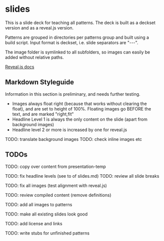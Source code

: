 # slides

This is a slide deck for teaching all patterns. The deck is built as a deckset version and as a reveal.js version.

Patterns are grouped in directories per patterns group and built using a build script. Input format is deckset, i.e. slide separators are "---".

The image folder is symlinked to all subfolders, so images can easily be added without relative paths.

[Reveal.js docs](https://github.com/hakimel/reveal.js/blob/master/README.md)

## Markdown Styleguide

Information in this section is preliminary, and needs further testing.

* Images always float right (because that works without clearing the float), and are set to height of 100%. Floating images go BEFORE the text, and are marked "right,fit"
* Headline Level 1 is always the only content on the slide (apart from background images)
* Headline level 2  or more is increased by one for reveal.js


TODO: translate background images
TODO: check inline images etc

## TODOs

TODO: copy over content from presentation-temp

TODO: fix headline levels (see to of slides.md)
TODO: review all slide breaks
 
TODO: fix all images (test alignment with reveal.js)

TODO: review compiled content (remove definitions)

TODO: add all images to patterns

TODO: make all existing slides look good

TODO: add license and links

TODO: write stubs for unfinished patterns




